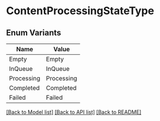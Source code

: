 # ContentProcessingStateType

## Enum Variants

| Name | Value |
|---- | -----|
| Empty | Empty |
| InQueue | InQueue |
| Processing | Processing |
| Completed | Completed |
| Failed | Failed |


[[Back to Model list]](../README.md#documentation-for-models) [[Back to API list]](../README.md#documentation-for-api-endpoints) [[Back to README]](../README.md)



